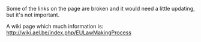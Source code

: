 Some of the links on the page are broken and it would need a little
updating, but it\'s not important.

A wiki page which much information is:
<http://wiki.ael.be/index.php/EULawMakingProcess>
